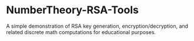 # NumberTheory-RSA-Tools
A simple demonstration of RSA key generation, encryption/decryption, and related discrete math computations for educational purposes.
